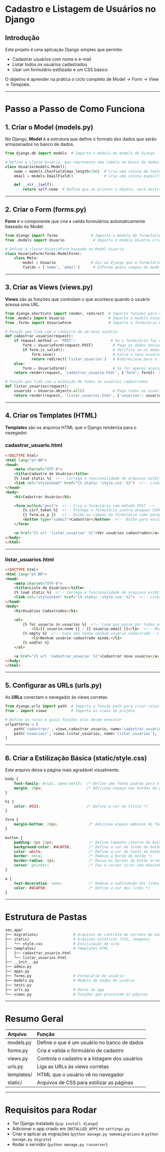 # Cadastro e Listagem de Usuários no Django

## Introdução
Este projeto é uma aplicação Django simples que permite:
- Cadastrar usuários com nome e e-mail
- Listar todos os usuários cadastrados
- Usar um formulário estilizado e um CSS básico

O objetivo é aprender na prática o ciclo completo de Model → Form → View → Template.

---

# Passo a Passo de Como Funciona

## 1. Criar o Model (models.py)

No Django, **Model** é a estrutura que define o formato dos dados que serão armazenados no banco de dados.

```python
from django.db import models  # Importa o módulo de models do Django

# Define a classe Usuario, que representa uma tabela no banco de dados
class Usuario(models.Model):
    nome = models.CharField(max_length=100)  # Cria uma coluna de texto chamada 'nome' com no máximo 100 caracteres
    email = models.EmailField()              # Cria uma coluna específica para armazenar e-mails

    def __str__(self):
        return self.nome  # Define que ao printar o objeto, será mostrado o nome do usuário
```

---

## 2. Criar o Form (forms.py)

**Form** é o componente que cria e valida formulários automaticamente baseado no Model.

```python
from django import forms               # Importa o módulo de formulários do Django
from .models import Usuario             # Importa o modelo Usuario criado no models.py

# Define a classe UsuarioForm baseada no Model Usuario
class UsuarioForm(forms.ModelForm):
    class Meta:
        model = Usuario                # Diz ao Django que o formulário será baseado no modelo Usuario
        fields = ['nome', 'email']      # Informa quais campos do modelo serão usados no formulário
```

---

## 3. Criar as Views (views.py)

**Views** são as funções que controlam o que acontece quando o usuário acessa uma URL.

```python
from django.shortcuts import render, redirect  # Importa funções para renderizar páginas e redirecionar
from .models import Usuario                    # Importa o modelo Usuario
from .forms import UsuarioForm                 # Importa o formulário UsuarioForm

# Função que lida com o cadastro de um novo usuário
def cadastrar_usuario(request):
    if request.method == 'POST':                # Se o formulário foi enviado (POST)
        form = UsuarioForm(request.POST)         # Pega os dados enviados e cria um formulário
        if form.is_valid():                      # Verifica se os dados são válidos
            form.save()                          # Salva o novo usuário no banco de dados
            return redirect('listar_usuarios')   # Redireciona para a lista de usuários
    else:
        form = UsuarioForm()                     # Se for apenas acessar a página (GET), cria um formulário vazio
    return render(request, 'cadastrar_usuario.html', {'form': form})  # Renderiza o formulário no template

# Função que lida com a exibição de todos os usuários cadastrados
def listar_usuarios(request):
    usuarios = Usuario.objects.all()             # Pega todos os usuários cadastrados no banco
    return render(request, 'listar_usuarios.html', {'usuarios': usuarios})  # Renderiza a lista no template
```

---

## 4. Criar os Templates (HTML)

**Templates** são os arquivos HTML que o Django renderiza para o navegador.

### cadastrar_usuario.html

```html
<!DOCTYPE html>
<html lang="pt-BR">
<head>
    <meta charset="UTF-8">  
    <title>Cadastro de Usuário</title>
    {% load static %}  <!-- Carrega a funcionalidade de arquivos estáticos (CSS) -->
    <link rel="stylesheet" href="{% static 'style.css' %}">  <!-- Linka o CSS -->
</head>
<body>
    <h1>Cadastrar Usuário</h1>

    <form method="post">  <!-- Cria o formulário com método POST -->
        {% csrf_token %}  <!-- Protege o formulário contra ataques CSRF -->
        {{ form.as_p }}   <!-- Exibe os campos do formulário como parágrafos -->
        <button type="submit">Cadastrar</button>  <!-- Botão para enviar o formulário -->
    </form>

    <a href="{% url 'listar_usuarios' %}">Ver usuários cadastrados</a>  <!-- Link para a lista de usuários -->
</body>
</html>
```

---

### listar_usuarios.html

```html
<!DOCTYPE html>
<html lang="pt-BR">
<head>
    <meta charset="UTF-8">
    <title>Lista de Usuários</title>
    {% load static %}  <!-- Carrega a funcionalidade de arquivos estáticos -->
    <link rel="stylesheet" href="{% static 'style.css' %}">  <!-- Linka o CSS -->
</head>
<body>
    <h1>Usuários Cadastrados</h1>

    <ul>
        {% for usuario in usuarios %}  <!-- Loop que passa por todos os usuários -->
            <li>{{ usuario.nome }} - {{ usuario.email }}</li>  <!-- Mostra nome e e-mail do usuário -->
        {% empty %}  <!-- Caso não tenha nenhum usuário cadastrado -->
            <li>Nenhum usuário cadastrado ainda.</li>
        {% endfor %}
    </ul>

    <a href="{% url 'cadastrar_usuario' %}">Cadastrar novo usuário</a>  <!-- Link para voltar ao cadastro -->
</body>
</html>
```

---

## 5. Configurar as URLs (urls.py)

As **URLs** conectam o navegador às views corretas.

```python
from django.urls import path  # Importa a função path para criar rotas
from . import views           # Importa as views do projeto

# Define as rotas e quais funções elas devem executar
urlpatterns = [
    path('cadastrar/', views.cadastrar_usuario, name='cadastrar_usuario'),  # /cadastrar chama a função cadastrar_usuario
    path('usuarios/', views.listar_usuarios, name='listar_usuarios'),       # /usuarios chama a função listar_usuarios
]
```

---

## 6. Criar a Estilização Básica (static/style.css)

Este arquivo deixa a página mais agradável visualmente.

```css
body {
    font-family: Arial, sans-serif;  /* Define uma fonte padrão para o site */
    margin: 20px;                    /* Adiciona espaço nas bordas da página */
}

h1 {
    color: #333;                     /* Define a cor do título */
}

form {
    margin-bottom: 20px;              /* Adiciona espaço embaixo do formulário */
}

button {
    padding: 8px 12px;                /* Define tamanho interno do botão */
    background-color: #4CAF50;        /* Define a cor de fundo do botão */
    color: white;                     /* Define a cor do texto do botão */
    border: none;                     /* Remove a borda do botão */
    border-radius: 4px;               /* Deixa as bordas do botão arredondadas */
    cursor: pointer;                  /* Faz o cursor virar uma mãozinha ao passar no botão */
}

a {
    text-decoration: none;            /* Remove o sublinhado dos links */
    color: #4CAF50;                   /* Define a cor dos links */
}
```

---

# Estrutura de Pastas

```bash
seu_app/
├── migrations/                # Arquivos de controle de versões do banco de dados
├── static/                    # Arquivos estáticos (CSS, imagens)
│   └── style.css              # Estilização do site
├── templates/                 # Templates HTML
│   ├── cadastrar_usuario.html
│   └── listar_usuarios.html
├── __init__.py
├── admin.py
├── apps.py
├── forms.py                   # Formulário de usuário
├── models.py                  # Modelo de dados do usuário
├── tests.py
├── urls.py                    # Rotas do app
└── views.py                   # Funções que processam as páginas
```

---

# Resumo Geral

| Arquivo | Função |
|:---|:---|
| models.py | Define o que é um usuário no banco de dados |
| forms.py | Cria e valida o formulário de cadastro |
| views.py | Controla o cadastro e a listagem dos usuários |
| urls.py | Liga as URLs às views corretas |
| templates/ | HTML que o usuário vê no navegador |
| static/ | Arquivos de CSS para estilizar as páginas |

---

# Requisitos para Rodar

- Ter Django instalado (`pip install django`)
- Adicionar o app criado em `INSTALLED_APPS` no `settings.py`
- Criar e aplicar as migrações (`python manage.py makemigrations` e `python manage.py migrate`)
- Rodar o servidor (`python manage.py runserver`)

